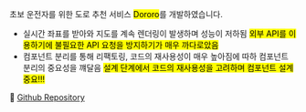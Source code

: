 초보 운전자를 위한 도로 추천 서비스 <mark>Dororo</mark>를 개발하였습니다.

-   실시간 좌표를 받아와 지도를 계속 렌더링이 발생하며 성능이 저하됨
    <mark>외부 API를 이용하기에 불필요한 API 요청을 방지하기가 매우 까다로았음</mark>
-   컴포넌트 분리를 통해 리팩토링, 코드의 재사용성이 매우 높아짐에 따하 컴포넌트 분리의 중요성을 꺠달음
    <mark>설계 단계에서 코드의 재사용성을 고려하며 컴포넌트 설계 중요!!!</mark>

🥕 [Github Repository](https://github.com/do-ro-ro/dororo)

